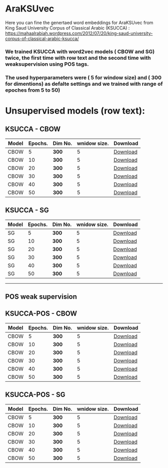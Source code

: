 # AraKSUvec

Here you can fine the genertaed word embeddings for AraKSUvec from King Saud University Corpus of Classical Arabic (KSUCCA) :
https://mahaalrabiah.wordpress.com/2012/07/20/king-saud-university-corpus-of-classical-arabic-ksucca/

### We trained KSUCCA with word2vec models ( CBOW and SG) twice, the first time with row text and the second time with weaksupervision using POS tags.
### The used hyperparameters were ( 5 for window size) and ( 300 for dimentions) as defalte settings and we trained with range of epoches from 5 to 50)

# Unsupervised models (row text):


## KSUCCA - CBOW 


Model     | Epochs.   	  | Dim No.              | wnidow size.        		| Download      |
-----     | --------   	  | --------             | ----------          	    | --------- 	|
CBOW        | 5 | **300**           | 5 	        | [Download](https://www.dropbox.com/s/pm2d6rx0axt48o3/KSU_CBOW_300_5.zip?dl=0) |
CBOW         | 10 | **300**          | 5        | [Download](https://www.dropbox.com/s/pm2d6rx0axt48o3/KSU_CBOW_300_5.zip?dl=0) |
CBOW        | 20 | **300**           | 5 	        | [Download](https://www.dropbox.com/s/pe1n3qq11lsv9fy/KSU_CBOW_300_20.zip?dl=0) |
CBOW        | 30  | **300**           | 5	        | [Download](https://www.dropbox.com/s/pe1n3qq11lsv9fy/KSU_CBOW_300_20.zip?dl=0) |
CBOW        | 40 | **300**           | 5 	        | [Download](https://www.dropbox.com/s/pe1n3qq11lsv9fy/KSU_CBOW_300_20.zip?dl=0) |
CBOW        | 50 | **300**           | 5         | [Download](https://www.dropbox.com/s/cfffboh0hjp1ahl/KSU_CBOW_300_40.zip?dl=0) |

## KSUCCA - SG 

Model     | Epochs.   	  | Dim No.              | wnidow size.        		| Download      |
-----     | --------   	  | --------             | ----------          	    | --------- 	|
SG        | 5 | **300**           | 5 	        | [Download](https://www.dropbox.com/s/cfffboh0hjp1ahl/KSU_CBOW_300_40.zip?dl=0) |
SG         | 10 | **300**          | 5        | [Download](https://www.dropbox.com/s/cfffboh0hjp1ahl/KSU_CBOW_300_40.zip?dl=0) |
SG        | 20 | **300**           | 5 	        | [Download](https://www.dropbox.com/s/exnrjl5cuvry6k4/KSU_SG_300_20.zip?dl=0) |
SG        | 30  | **300**           | 5	        | [Download](https://www.dropbox.com/s/exnrjl5cuvry6k4/KSU_SG_300_20.zip?dl=0) |
SG        | 40 | **300**           | 5 	        | [Download](https://www.dropbox.com/s/exnrjl5cuvry6k4/KSU_SG_300_20.zip?dl=0) |
SG        | 50 | **300**           | 5         | [Download](https://www.dropbox.com/s/fdg4jje3v7um5lz/KSU_SG_300_50.zip?dl=0) |

***

## POS weak supervision

## KSUCCA-POS - CBOW 

Model     | Epochs.   	  | Dim No.              | wnidow size.        		| Download      |
-----     | --------   	  | --------             | ----------          	    | --------- 	|
CBOW        | 5 | **300**           | 5 	        | [Download](https://www.dropbox.com/s/fdg4jje3v7um5lz/KSU_SG_300_50.zip?dl=0) |
CBOW         | 10 | **300**          | 5        | [Download](https://www.dropbox.com/s/18vpp1wb1ekvl4g/KSU_POS_CBOW_300_10.zip?dl=0) |
CBOW        | 20 | **300**           | 5 	        | [Download](https://www.dropbox.com/s/18vpp1wb1ekvl4g/KSU_POS_CBOW_300_10.zip?dl=0) |
CBOW        | 30  | **300**           | 5	        | [Download](https://www.dropbox.com/s/18vpp1wb1ekvl4g/KSU_POS_CBOW_300_10.zip?dl=0) |
CBOW        | 40 | **300**           | 5 	        | [Download](https://www.dropbox.com/s/0ko496zkh8qkql2/KSU_POS_CBOW_300_40.zip?dl=0) |
CBOW        | 50 | **300**           | 5         | [Download](https://www.dropbox.com/s/0ko496zkh8qkql2/KSU_POS_CBOW_300_40.zip?dl=0) |


## KSUCCA-POS - SG

Model     | Epochs.   	  | Dim No.              | wnidow size.        		| Download      |
-----     | --------   	  | --------             | ----------          	    | --------- 	|
CBOW        | 5 | **300**           | 5 	        | [Download](https://www.dropbox.com/s/0ko496zkh8qkql2/KSU_POS_CBOW_300_40.zip?dl=0) |
CBOW         | 10 | **300**          | 5        | [Download](https://www.dropbox.com/s/0ko496zkh8qkql2/KSU_POS_CBOW_300_40.zip?dl=0) |
CBOW        | 20 | **300**           | 5 	        | [Download](https://www.dropbox.com/s/0ko496zkh8qkql2/KSU_POS_CBOW_300_40.zip?dl=0) |
CBOW        | 30  | **300**           | 5	        | [Download](https://www.dropbox.com/s/0ko496zkh8qkql2/KSU_POS_CBOW_300_40.zip?dl=0) |
CBOW        | 40 | **300**           | 5 	        | [Download](https://www.dropbox.com/s/0ko496zkh8qkql2/KSU_POS_CBOW_300_40.zip?dl=0) |
CBOW        | 50 | **300**           | 5         | [Download](https://www.dropbox.com/s/0ko496zkh8qkql2/KSU_POS_CBOW_300_40.zip?dl=0) |



